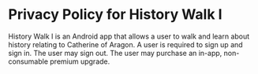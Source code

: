 # Privacy Policy for History Walk I

History Walk I is an Android app that allows a user to walk and learn about history relating to Catherine of Aragon. A user is required to sign up and sign in. The user may sign out. The user may purchase an in-app, non-consumable premium upgrade.
